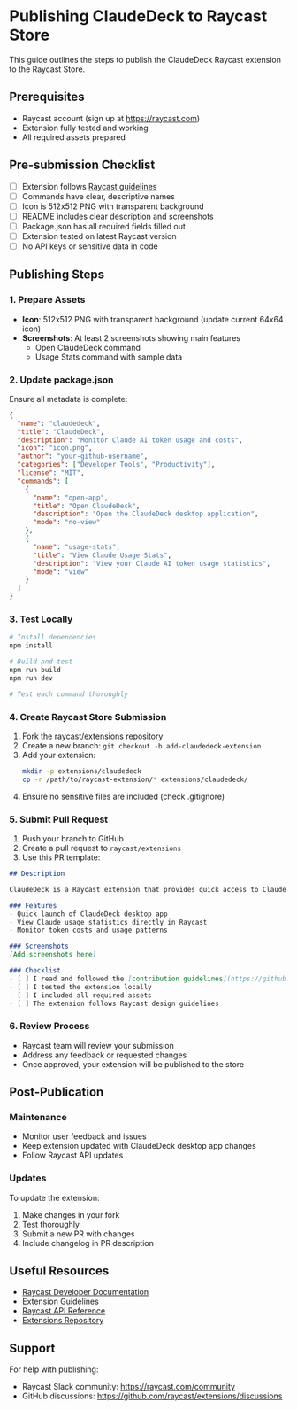 # Publishing ClaudeDeck to Raycast Store

This guide outlines the steps to publish the ClaudeDeck Raycast extension to the Raycast Store.

## Prerequisites

- Raycast account (sign up at https://raycast.com)
- Extension fully tested and working
- All required assets prepared

## Pre-submission Checklist

- [ ] Extension follows [Raycast guidelines](https://developers.raycast.com/basics/publish-an-extension)
- [ ] Commands have clear, descriptive names
- [ ] Icon is 512x512 PNG with transparent background
- [ ] README includes clear description and screenshots
- [ ] Package.json has all required fields filled out
- [ ] Extension tested on latest Raycast version
- [ ] No API keys or sensitive data in code

## Publishing Steps

### 1. Prepare Assets

- **Icon**: 512x512 PNG with transparent background (update current 64x64 icon)
- **Screenshots**: At least 2 screenshots showing main features
  - Open ClaudeDeck command
  - Usage Stats command with sample data

### 2. Update package.json

Ensure all metadata is complete:
```json
{
  "name": "claudedeck",
  "title": "ClaudeDeck",
  "description": "Monitor Claude AI token usage and costs",
  "icon": "icon.png",
  "author": "your-github-username",
  "categories": ["Developer Tools", "Productivity"],
  "license": "MIT",
  "commands": [
    {
      "name": "open-app",
      "title": "Open ClaudeDeck",
      "description": "Open the ClaudeDeck desktop application",
      "mode": "no-view"
    },
    {
      "name": "usage-stats",
      "title": "View Claude Usage Stats",
      "description": "View your Claude AI token usage statistics",
      "mode": "view"
    }
  ]
}
```

### 3. Test Locally

```bash
# Install dependencies
npm install

# Build and test
npm run build
npm run dev

# Test each command thoroughly
```

### 4. Create Raycast Store Submission

1. Fork the [raycast/extensions](https://github.com/raycast/extensions) repository
2. Create a new branch: `git checkout -b add-claudedeck-extension`
3. Add your extension:
   ```bash
   mkdir -p extensions/claudedeck
   cp -r /path/to/raycast-extension/* extensions/claudedeck/
   ```
4. Ensure no sensitive files are included (check .gitignore)

### 5. Submit Pull Request

1. Push your branch to GitHub
2. Create a pull request to `raycast/extensions`
3. Use this PR template:

```markdown
## Description

ClaudeDeck is a Raycast extension that provides quick access to Claude AI token usage statistics and the ClaudeDeck desktop application.

### Features
- Quick launch of ClaudeDeck desktop app
- View Claude usage statistics directly in Raycast
- Monitor token costs and usage patterns

### Screenshots
[Add screenshots here]

### Checklist
- [ ] I read and followed the [contribution guidelines](https://github.com/raycast/extensions/blob/main/CONTRIBUTING.md)
- [ ] I tested the extension locally
- [ ] I included all required assets
- [ ] The extension follows Raycast design guidelines
```

### 6. Review Process

- Raycast team will review your submission
- Address any feedback or requested changes
- Once approved, your extension will be published to the store

## Post-Publication

### Maintenance

- Monitor user feedback and issues
- Keep extension updated with ClaudeDeck desktop app changes
- Follow Raycast API updates

### Updates

To update the extension:
1. Make changes in your fork
2. Test thoroughly
3. Submit a new PR with changes
4. Include changelog in PR description

## Useful Resources

- [Raycast Developer Documentation](https://developers.raycast.com)
- [Extension Guidelines](https://developers.raycast.com/basics/publish-an-extension)
- [Raycast API Reference](https://developers.raycast.com/api-reference)
- [Extensions Repository](https://github.com/raycast/extensions)

## Support

For help with publishing:
- Raycast Slack community: https://raycast.com/community
- GitHub discussions: https://github.com/raycast/extensions/discussions